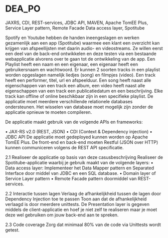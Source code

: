 # DEA_PO
JAXRS, CDI, REST-services, JDBC API, MAVEN, Apache TomEE Plus, Service Layer pattern, Remote Facade Data access layer, Spotitube

Spotify en Youtube hebben de handen ineengeslagen en werken gezamenlijk aan een app (Spotitube) waarmee een klant een overzicht kan krijgen van afspeellijsten met daarin audio- en videostreams. Ze willen eerst een deel van de back-end ontwikkelen en deze testen via een bestaande webapplicatie alvorens over te gaan tot de ontwikkeling van de app.
Een Playlist heeft een naam en een eigenaar, een eigenaar heeft een gebruikersnaam en wachtwoord. Er kunnen 2 soorten tracks in een playlist worden opgeslagen namelijk liedjes (song) en filmpjes (video). Een track heeft een performer, titel, url en afspeelduur. Een song heeft naast alle eigenschappen van een track een album, een video heeft naast alle eigenschappen van een track een publicatiedatum en een beschrijving. Elke track kan offline of online beschikbaar zijn in een specifieke playlist.
De applicatie moet meerdere verschillende relationele databases ondersteunen. Het wisselen van database moet mogelijk zijn zonder de applicatie opnieuw te moeten compileren.

De applicatie maakt gebruik van de volgende APIs en frameworks:

• JAX-RS v2.0 (REST, JSON)
• CDI (Context & Dependency injection)
• JDBC API
De applicatie moet gedeployed kunnen worden op Apache TomEE Plus.
De front-end en back-end moeten Restful (JSON over HTTP) kunnen communiceren volgens de REST API specificatie.

2.1 Realiseer de applicatie op basis van deze casusbeschrijving
Realiseer de Spotitube-applicatie waarbij je gebruik maakt van de volgende layers:
• Data access layer: Implementeer het Data Mapper pattern en Separated Interface door middel van JDBC en een SQL database.
• Domain layer of Service Layer pattern
• Remote Facade pattern doormiddel van REST-services.

2.2 Interactie tussen lagen
Verlaag de afhankelijkheid tussen de lagen door Dependency Injection toe te passen Toon aan dat de afhankelijkheid verlaagd is door meerdere unittests.
De Presentation layer is gegeven middels de client-applicatie en hoef je niet zelf te realiseren maar je moet deze wel gebruiken om jouw back-end aan te spreken.

2.3 Code coverage
Zorg dat minimaal 80% van de code via Unittests wordt getest.
